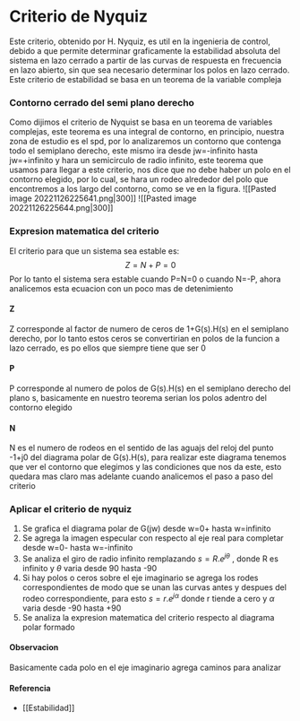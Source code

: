 # Criterio de Nyquiz
Este criterio, obtenido por H. Nyquiz, es util en la ingenieria de control, debido a que permite determinar graficamente la estabilidad absoluta del sistema en lazo cerrado a partir de las curvas de respuesta en frecuencia en lazo abierto, sin que sea necesario determinar los polos en lazo cerrado. Este criterio de estabilidad se basa en un teorema de la variable compleja
### Contorno cerrado del semi plano derecho
Como dijimos el criterio de Nyquist se basa en un teorema de variables complejas, este teorema es una integral de contorno, en principio, nuestra zona de estudio es el spd, por lo analizaremos un contorno que contenga todo el semiplano derecho, este mismo ira desde jw=-infinito hasta jw=+infinito y hara un semicirculo de radio infinito, este teorema que usamos para llegar a este criterio, nos dice que no debe haber un polo en el contorno elegido, por lo cual, se hara un rodeo alrededor del polo que encontremos a los largo del contorno, como se ve en la figura.
![[Pasted image 20221126225641.png|300]]
![[Pasted image 20221126225644.png|300]]
### Expresion matematica del criterio
El criterio para que un sistema sea estable es: $$Z=N+P=0$$
Por lo tanto el sistema sera estable cuando P=N=0 o cuando N=-P, ahora analicemos esta ecuacion con un poco mas de detenimiento 
#### Z
Z corresponde al factor de numero de ceros de 1+G(s).H(s) en el semiplano derecho, por lo tanto estos ceros se convertirian en polos de la funcion a lazo cerrado, es po ellos que siempre tiene que ser 0
#### P
P corresponde al numero de polos de G(s).H(s) en el semiplano derecho del plano s, basicamente en nuestro teorema serian los polos adentro del contorno elegido
#### N
N es el numero de rodeos en el sentido de las aguajs del reloj del punto -1+j0 del diagrama polar de G(s).H(s), para realizar este diagrama tenemos que ver el contorno que elegimos y las condiciones que nos da este, esto quedara mas claro mas adelante cuando analicemos el paso a paso del criterio
### Aplicar el criterio de nyquiz
1. Se grafica el diagrama polar de G(jw) desde w=0+ hasta w=infinito
2. Se agrega la imagen especular con respecto al eje real  para completar desde w=0- hasta w=-infinito
3. Se analiza el giro de radio infinito remplazando $s=R.e^{j\theta}$ , donde R es infinito y $\theta$ varia desde 90 hasta -90
4. Si hay polos o ceros sobre el eje imaginario se agrega los rodes correspondientes de modo que se unan las curvas antes y despues del rodeo correspondiente, para esto $s=r.e^{j\alpha}$ donde r tiende a cero y $\alpha$ varia desde -90 hasta +90
5. Se analiza la expresion matematica del criterio respecto al diagrama polar formado


#### Observacion
Basicamente cada polo en el eje imaginario agrega caminos para analizar

#### Referencia
- [[Estabilidad]]